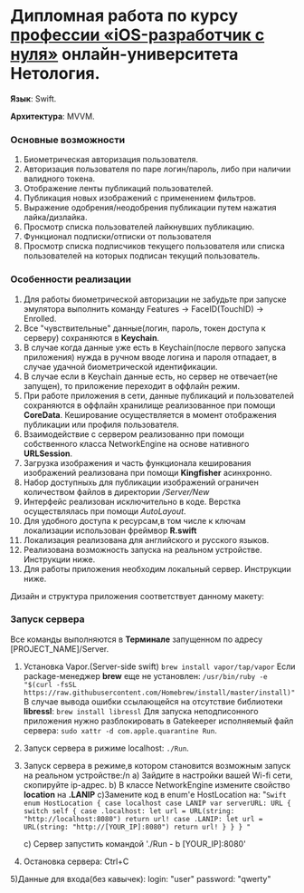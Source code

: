 # Дипломная работа по курсу [профессии «iOS-разработчик с нуля»](https://netology.ru/programs/ios-developer) онлайн-университета Нетология.

**Язык**: Swift.

**Архитектура**: MVVM.

### Основные возможности
1. Биометрическая авторизация пользователя.
2. Авторизация пользователя по паре логин/пароль, либо при наличии валидного токена.
3. Отображение ленты публикаций пользователей.
4. Публикация новых изображений с применением фильтров.
5. Выражение одобрения/неодобрения публикации путем нажатия лайка/дизлайка.
6. Просмотр списка пользователей лайкнувших публикацию.
7. Функционал подписки/отписки от пользователя
8. Просмотр списка подписчиков текущего пользователя или списка пользователей на которых подписан текущий пользователь.

### Особенности реализации

1. Для работы биометрической авторизации не забудьте при запуске эмулятора выполнить команду Features -> FaceID(TouchID) -> Enrolled.
2. Все "чувствительные" данные(логин, пароль, токен доступа к серверу) сохраняются в **Keychain**.
2. В случае когда данные уже есть в Keychain(после первого запуска приложения) нужда в ручном вводе логина и пароля отпадает, в случае удачной биометрической идентификации.
3. В случае если в Keychain данные есть, но сервер не отвечает(не запущен), то приложение переходит в оффлайн режим.
4. При работе приложения в сети, данные публикаций и пользователей сохраняются в оффлайн хранилище реализованное при помощи **CoreData**. Кеширование осуществляется в момент отображения публикации или профиля пользователя.
5. Взаимодействие с сервером реализованно при помощи собственного класса NetworkEngine на основе нативного **URLSession**.
6. Загрузка изображения и часть функционала кеширования изображений реализована при помощи **Kingfisher** асинхронно.
7. Набор доступныхь для публикации изображений ограничен количеством файлов в директории */Server/New*
8. Интерфейс реализован исключительно в коде. Верстка осуществлялась при помощи *AutoLayout*.
9. Для удобного доступа к ресурсам,в том числе к ключам локализации использован фреймвор **R.swift**
10. Локализация реализована для английского и русского языков.
11. Реализована возможность запуска на реальном устройстве. Инструкции ниже.
12. Для работы приложения необходим локальный сервер. Инструкции ниже.

Дизайн и структура приложения соответствует данному макету:

### Запуск сервера
Все команды выполняются в **Терминале** запущенном по адресу [PROJECT_NAME]/Server.
1) Установка Vapor.(Server-side swift)
`brew install vapor/tap/vapor`
Если package-менеджер **brew** еще не установлен:
`/usr/bin/ruby -e "$(curl -fsSL https://raw.githubusercontent.com/Homebrew/install/master/install)"`
В случае вывода ошибки ссылающейся на отсутствие библиотеки **libressl**:
`brew install libressl`
Для запуска неподписонного приложения нужно разблокировать в Gatekeeper исполняемый файл сервера:
`sudo xattr -d com.apple.quarantine Run`.
2) Запуск сервера в рижиме localhost:
`./Run`.
3) Запуск сервера в режиме,в котором становится возможным запуск на реальном устройстве:/n
    а) Зайдите в настройки вашей Wi-fi сети, скопируйте ip-адрес.
    b) В классе NetworkEngine измените свойство **location** на **.LANIP**
    c)Замените код в enum'е HostLocation на:
"`Swift 
    enum HostLocation {
    case localhost
    case LANIP
    var serverURL: URL {
    switch self {
    case .localhost:
      let url = URL(string: "http://localhost:8080")
      return url!
    case .LANIP:
      let url = URL(string: "http://[YOUR_IP]:8080")
      return url!
    }
  }
}
"`

   
    c) Сервер запустить командой './Run - b [YOUR_IP]:8080'
4) Остановка сервера:
Ctrl+C

5)Данные для входа(без кавычек):
login: "user"
password: "qwerty"

